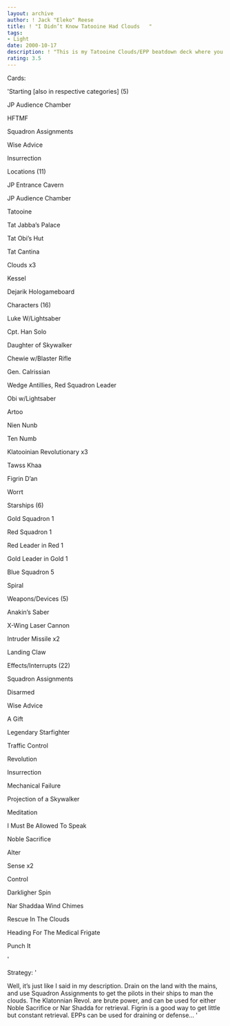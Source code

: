 ```yaml
---
layout: archive
author: ! Jack "Eleko" Reese
title: ! "I Didn’t Know Tatooine Had Clouds   "
tags:
- Light
date: 2000-10-17
description: ! "This is my Tatooine Clouds/EPP beatdown deck where you control on Jabba’s Palace and in the clouds. Kessel is just in case you can squeeze in an extra drain and Landing Claw in case you’re getting beat in the drain race. This deck is made for fo"
rating: 3.5
---
```

Cards: 

'Starting [also in respective categories] (5) 

JP  Audience Chamber 

HFTMF 

Squadron Assignments 

Wise Advice 

Insurrection 


Locations (11)

JP Entrance Cavern 

JP Audience Chamber 

Tatooine 

Tat Jabba’s Palace 

Tat Obi’s Hut 

Tat Cantina 

Clouds x3

Kessel 

Dejarik Hologameboard 


Characters (16)

Luke W/Lightsaber 

Cpt. Han Solo 

Daughter of Skywalker 

Chewie w/Blaster Rifle 

Gen. Calrissian 

Wedge Antillies, Red Squadron Leader 

Obi w/Lightsaber 

Artoo 

Nien Nunb 

Ten Numb 

Klatooinian Revolutionary x3 

Tawss Khaa 

Figrin D’an 

Worrt 


Starships (6)

Gold Squadron 1 

Red Squadron 1 

Red Leader in Red 1 

Gold Leader in Gold 1 

Blue Squadron 5 

Spiral 


Weapons/Devices (5)

Anakin’s Saber 

X-Wing Laser Cannon 

Intruder Missile x2

Landing Claw 


Effects/Interrupts (22)

Squadron Assignments 

Disarmed 

Wise Advice 

A Gift 

Legendary Starfighter 

Traffic Control 

Revolution 

Insurrection 

Mechanical Failure 

Projection of a Skywalker 

Meditation 

I Must Be Allowed To Speak 

Noble Sacrifice 

Alter 

Sense x2 

Control 

Darkligher Spin 

Nar Shaddaa Wind Chimes 

Rescue In The Clouds 

Heading For The Medical Frigate 

Punch It 



'

Strategy: '

Well, it’s just like I said in my description.  Drain on the land with the mains, and use Squadron Assignments to get the pilots in their ships to man the clouds.  The Klatonnian Revol. are brute power, and can be used for either Noble Sacrifice or Nar Shadda for retrieval.  Figrin is a good way to get little but constant retrieval.  EPPs can be used for draining or defense... '